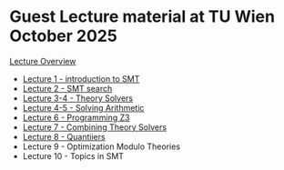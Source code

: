 # Guest Lecture material at TU Wien October 2025

[Lecture Overview](https://z3prover.github.io/slides/guest-lectures-wien-2025/lecturs.html)

* [Lecture 1 - introduction to SMT](https://z3prover.github.io/slides/guest-lectures-wien-2025/lecture1-z3intro.pptx)
* [Lecture 2 - SMT search](https://z3prover.github.io/slides/guest-lectures-wien-2025/lecture2-cdclt.pptx)
* [Lecture 3-4 - Theory Solvers](https://z3prover.github.io/slides/guest-lectures-wien-2025/lecture3-theories.pptx)
* [Lecture 4-5 - Solving Arithmetic](https://z3prover.github.io/slides/guest-lectures-wien-2025/lecture4-arithmetic.html)
* [Lecture 6 - Programming Z3](https://z3prover.github.io/slides/guest-lectures-wien-2025/lecture6-programming-z3.html)
* [Lecture 7 - Combining Theory Solvers](https://z3prover.github.io/slides/guest-lectures-wien-2025/lecture7-combining.html)
* [Lecture 8 - Quantiiers](https://z3prover.github.io/slides/guest-lectures-wien-2025/lecture8-quantifiers.html)
* Lecture 9 - Optimization Modulo Theories
* Lecture 10 - Topics in SMT